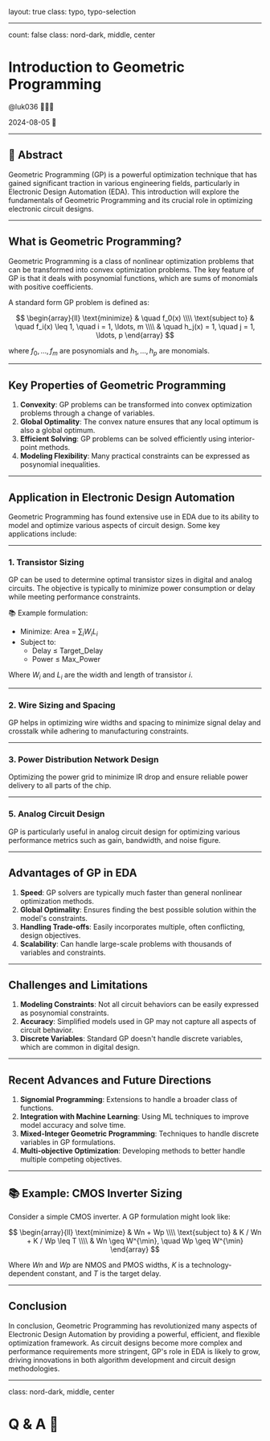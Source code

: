 layout: true
class: typo, typo-selection

---

count: false
class: nord-dark, middle, center

# Introduction to Geometric Programming

@luk036 👨🏻‍🏫

2024-08-05 📅

---

## 📝 Abstract

Geometric Programming (GP) is a powerful optimization technique that has gained significant traction in various engineering fields, particularly in Electronic Design Automation (EDA). This introduction will explore the fundamentals of Geometric Programming and its crucial role in optimizing electronic circuit designs.

---

## What is Geometric Programming?

Geometric Programming is a class of nonlinear optimization problems that can be transformed into convex optimization problems. The key feature of GP is that it deals with posynomial functions, which are sums of monomials with positive coefficients.

A standard form GP problem is defined as:

$$
\begin{array}{ll}
    \text{minimize} & \quad f_0(x) \\\\
    \text{subject to} & \quad f_i(x) \leq 1, \quad i = 1, \ldots, m \\\\
      & \quad h_j(x) = 1, \quad j = 1, \ldots, p
\end{array}
$$

where $f_0, \ldots, f_m$ are posynomials and $h_1, \ldots, h_p$ are monomials.

---

## Key Properties of Geometric Programming

1. **Convexity**: GP problems can be transformed into convex optimization problems through a change of variables.
2. **Global Optimality**: The convex nature ensures that any local optimum is also a global optimum.
3. **Efficient Solving**: GP problems can be solved efficiently using interior-point methods.
4. **Modeling Flexibility**: Many practical constraints can be expressed as posynomial inequalities.

---

## Application in Electronic Design Automation

Geometric Programming has found extensive use in EDA due to its ability to model and optimize various aspects of circuit design. Some key applications include:

---

### 1. Transistor Sizing

GP can be used to determine optimal transistor sizes in digital and analog circuits. The objective is typically to minimize power consumption or delay while meeting performance constraints.

📚 Example formulation:
- Minimize: Area = $\sum_{i} W_i L_i$
- Subject to:
  - Delay $\leq$ Target_Delay
  - Power $\leq$ Max_Power

Where $W_i$ and $L_i$ are the width and length of transistor $i$.

---

### 2. Wire Sizing and Spacing

GP helps in optimizing wire widths and spacing to minimize signal delay and crosstalk while adhering to manufacturing constraints.

---

### 3. Power Distribution Network Design

Optimizing the power grid to minimize IR drop and ensure reliable power delivery to all parts of the chip.

---

### 5. Analog Circuit Design

GP is particularly useful in analog circuit design for optimizing various performance metrics such as gain, bandwidth, and noise figure.

---

## Advantages of GP in EDA

1. **Speed**: GP solvers are typically much faster than general nonlinear optimization methods.
2. **Global Optimality**: Ensures finding the best possible solution within the model's constraints.
3. **Handling Trade-offs**: Easily incorporates multiple, often conflicting, design objectives.
4. **Scalability**: Can handle large-scale problems with thousands of variables and constraints.

---

## Challenges and Limitations

1. **Modeling Constraints**: Not all circuit behaviors can be easily expressed as posynomial constraints.
2. **Accuracy**: Simplified models used in GP may not capture all aspects of circuit behavior.
3. **Discrete Variables**: Standard GP doesn't handle discrete variables, which are common in digital design.

---

## Recent Advances and Future Directions

1. **Signomial Programming**: Extensions to handle a broader class of functions.
2. **Integration with Machine Learning**: Using ML techniques to improve model accuracy and solve time.
3. **Mixed-Integer Geometric Programming**: Techniques to handle discrete variables in GP formulations.
4. **Multi-objective Optimization**: Developing methods to better handle multiple competing objectives.

---

## 📚 Example: CMOS Inverter Sizing

Consider a simple CMOS inverter. A GP formulation might look like:

$$
\begin{array}{ll}
  \text{minimize} & Wn + Wp \\\\
  \text{subject to} & K / Wn + K / Wp \leq T \\\\
    & Wn \geq W^{\min}, \quad Wp \geq W^{\min}
\end{array}
$$

Where $Wn$ and $Wp$ are NMOS and PMOS widths, $K$ is a technology-dependent constant, and $T$ is the target delay.

---

## Conclusion

In conclusion, Geometric Programming has revolutionized many aspects of Electronic Design Automation by providing a powerful, efficient, and flexible optimization framework. As circuit designs become more complex and performance requirements more stringent, GP's role in EDA is likely to grow, driving innovations in both algorithm development and circuit design methodologies.

---

class: nord-dark, middle, center

# Q & A 🎤

